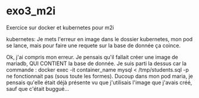 # exo3_m2i
Exercice sur docker et kubernetes pour m2i

kubernetes:
Je mets l'erreur en image dans le dossier kubernetes, mon pod se lance, mais pour faire une requete sur la base de donnée ça coince.

Ok, j'ai compris mon erreur. Je pensais qu'il fallait créer une image de mariadb, QUI CONTIENT la base de donnée. Je suis parti la dessus car la commande : docker exec -it container_name mysql < /tmp/students.sql -p ne fonctionnait pas (sous toute les formes). Ducoup dans mon pod maria, je pensais qu'elle était déjà présente vu que j'utilisais l'image que j'avais créé, sauf que c'était buggué...
